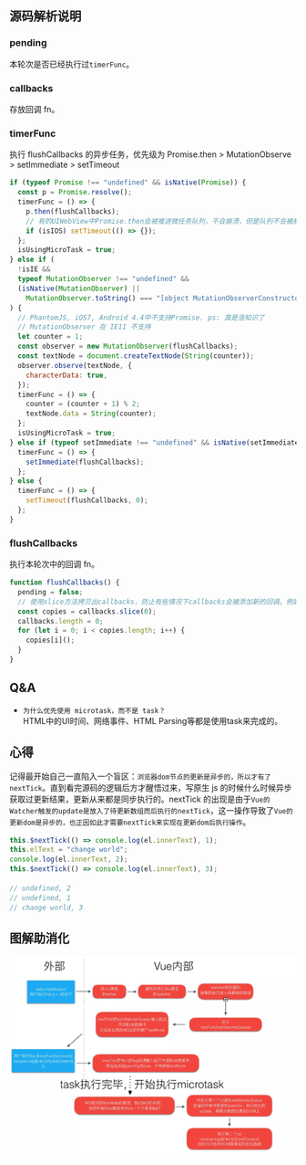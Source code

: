 ## 源码解析说明

### pending

本轮次是否已经执行过`timerFunc`。

### callbacks

存放回调 fn。

### timerFunc

执行 flushCallbacks 的异步任务，优先级为 Promise.then > MutationObserve > setImmediate > setTimeout

```js
if (typeof Promise !== "undefined" && isNative(Promise)) {
  const p = Promise.resolve();
  timerFunc = () => {
    p.then(flushCallbacks);
    // 有的UIWebView中Promise.then会被推进微任务队列，不会崩溃，但是队列不会被刷新，直到浏览器需要做其他工作，比如处理计时器的时候才会刷新。
    if (isIOS) setTimeout(() => {});
  };
  isUsingMicroTask = true;
} else if (
  !isIE &&
  typeof MutationObserver !== "undefined" &&
  (isNative(MutationObserver) ||
    MutationObserver.toString() === "[object MutationObserverConstructor]")
) {
  // PhantomJS, iOS7, Android 4.4中不支持Promise. ps: 真是涨知识了
  // MutationObserver 在 IE11 不支持
  let counter = 1;
  const observer = new MutationObserver(flushCallbacks);
  const textNode = document.createTextNode(String(counter));
  observer.observe(textNode, {
    characterData: true,
  });
  timerFunc = () => {
    counter = (counter + 1) % 2;
    textNode.data = String(counter);
  };
  isUsingMicroTask = true;
} else if (typeof setImmediate !== "undefined" && isNative(setImmediate)) {
  timerFunc = () => {
    setImmediate(flushCallbacks);
  };
} else {
  timerFunc = () => {
    setTimeout(flushCallbacks, 0);
  };
}
```

### flushCallbacks

执行本轮次中的回调 fn。

```js
function flushCallbacks() {
  pending = false;
  // 使用slice方法拷贝出callbacks，防止有些情况下callbacks会被添加新的回调。例如，在回调fn中有nextTick，这些应该属于下一轮次。
  const copies = callbacks.slice(0);
  callbacks.length = 0;
  for (let i = 0; i < copies.length; i++) {
    copies[i]();
  }
}
```

## Q&A

- `为什么优先使用 microtask，而不是 task？`  
  HTML中的UI时间、网络事件、HTML Parsing等都是使用task来完成的。

## 心得

记得最开始自己一直陷入一个盲区：`浏览器dom节点的更新是异步的，所以才有了nextTick`。直到看完源码的逻辑后方才醒悟过来，写原生 js 的时候什么时候异步获取过更新结果，更新从来都是同步执行的。nextTick 的出现是由于`Vue的Watcher触发的update是放入了待更新数组而后执行的nextTick`，这一操作导致了`Vue的更新dom是异步的，也正因如此才需要nextTick来实现在更新dom后执行操作`。

```js
this.$nextTick(() => console.log(el.innerText), 1);
this.elText = "change world";
console.log(el.innerText, 2);
this.$nextTick(() => console.log(el.innerText), 3);

// undefined, 2
// undefined, 1
// change world, 3
```

## 图解助消化

![img](..//assets/nextick.webp ":size=300x300")
